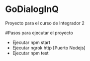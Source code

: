 # GoDialogInQ
Proyecto para el curso de Integrador 2

#Pasos para ejecutar el proyecto

- Ejecutar npm start
- Ejecutar ngrok http [Puerto Nodejs]
- Ejecutar npm test


